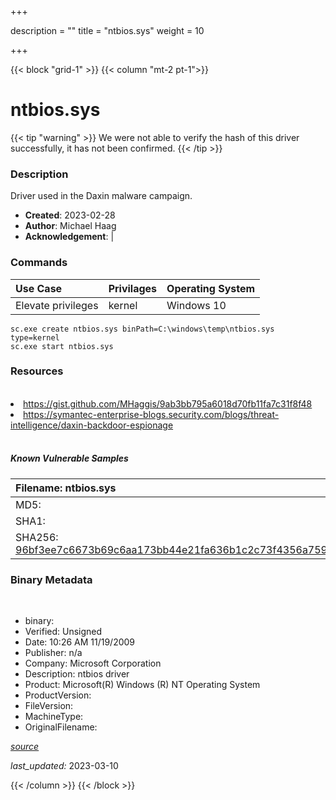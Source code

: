 +++

description = ""
title = "ntbios.sys"
weight = 10

+++


{{< block "grid-1" >}}
{{< column "mt-2 pt-1">}}




# ntbios.sys 


{{< tip "warning" >}}
We were not able to verify the hash of this driver successfully, it has not been confirmed.
{{< /tip >}}




### Description


Driver used in the Daxin malware campaign.


- **Created**: 2023-02-28
- **Author**: Michael Haag
- **Acknowledgement**:  | [](https://twitter.com/)

### Commands

| Use Case | Privilages | Operating System | 
|:---- | ---- | ---- |
| Elevate privileges | kernel | Windows 10 |

```
sc.exe create ntbios.sys binPath=C:\windows\temp\ntbios.sys type=kernel
sc.exe start ntbios.sys
```

### Resources
<br>


<li><a href="https://gist.github.com/MHaggis/9ab3bb795a6018d70fb11fa7c31f8f48">https://gist.github.com/MHaggis/9ab3bb795a6018d70fb11fa7c31f8f48</a></li>

<li><a href="https://symantec-enterprise-blogs.security.com/blogs/threat-intelligence/daxin-backdoor-espionage">https://symantec-enterprise-blogs.security.com/blogs/threat-intelligence/daxin-backdoor-espionage</a></li>


<br>


##### Known Vulnerable Samples

| Filename: ntbios.sys |
|:---- |
|MD5: <a href="https://www.virustotal.com/gui/file/{&#39;Filename&#39;: &#39;ntbios.sys&#39;, &#39;MD5&#39;: &#39;&#39;, &#39;SHA1&#39;: &#39;&#39;, &#39;SHA256&#39;: &#39;96bf3ee7c6673b69c6aa173bb44e21fa636b1c2c73f4356a7599c121284a51cc&#39;}"></a>|
|SHA1: <a href="https://www.virustotal.com/gui/file/{&#39;Filename&#39;: &#39;ntbios.sys&#39;, &#39;MD5&#39;: &#39;&#39;, &#39;SHA1&#39;: &#39;&#39;, &#39;SHA256&#39;: &#39;96bf3ee7c6673b69c6aa173bb44e21fa636b1c2c73f4356a7599c121284a51cc&#39;}"></a>|
|SHA256: <a href="https://www.virustotal.com/gui/file/{&#39;Filename&#39;: &#39;ntbios.sys&#39;, &#39;MD5&#39;: &#39;&#39;, &#39;SHA1&#39;: &#39;&#39;, &#39;SHA256&#39;: &#39;96bf3ee7c6673b69c6aa173bb44e21fa636b1c2c73f4356a7599c121284a51cc&#39;}">96bf3ee7c6673b69c6aa173bb44e21fa636b1c2c73f4356a7599c121284a51cc</a>|




### Binary Metadata
<br>

- binary: 
- Verified: Unsigned
- Date: 10:26 AM 11/19/2009
- Publisher: n/a
- Company: Microsoft Corporation
- Description: ntbios driver
- Product:  Microsoft(R) Windows (R) NT Operating System
- ProductVersion: 
- FileVersion: 
- MachineType: 
- OriginalFilename: 

[*source*](https://github.com/magicsword-io/LOLDrivers/tree/main/yaml/ntbios.sys.yml)

*last_updated:* 2023-03-10


{{< /column >}}
{{< /block >}}
